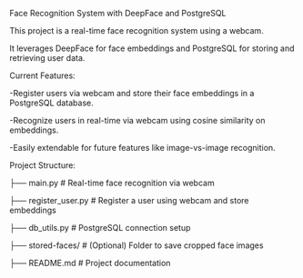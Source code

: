 Face Recognition System with DeepFace and PostgreSQL

This project is a real-time face recognition system using a webcam. 

It leverages DeepFace for face embeddings and PostgreSQL for storing and retrieving user data.

Current Features:

-Register users via webcam and store their face embeddings in a PostgreSQL database.

-Recognize users in real-time via webcam using cosine similarity on embeddings.

-Easily extendable for future features like image-vs-image recognition.

Project Structure:

├── main.py               # Real-time face recognition via webcam

├── register_user.py      # Register a user using webcam and store embeddings

├── db_utils.py           # PostgreSQL connection setup

├── stored-faces/         # (Optional) Folder to save cropped face images

├── README.md             # Project documentation
